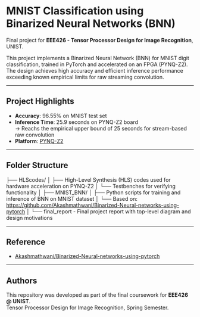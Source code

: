 # MNIST Classification using Binarized Neural Networks (BNN)

Final project for **EEE426 - Tensor Processor Design for Image Recognition**, UNIST.

This project implements a Binarized Neural Network (BNN) for MNIST digit classification, trained in PyTorch and accelerated on an FPGA (PYNQ-Z2). The design achieves high accuracy and efficient inference performance exceeding known empirical limits for raw streaming convolution.

---

## Project Highlights

- **Accuracy**: 96.55% on MNIST test set  
- **Inference Time**: 25.9 seconds on PYNQ-Z2 board  
  → Reachs the empirical upper bound of 25 seconds for stream-based raw convolution  
- **Platform**: [PYNQ-Z2](http://www.pynq.io/board.html)

---

## Folder Structure

├── HLScodes/
│ ├── High-Level Synthesis (HLS) codes used for hardware acceleration on PYNQ-Z2
│ └── Testbenches for verifying functionality
│
├── MNIST_BNN/
│ ├── Python scripts for training and inference of BNN on MNIST dataset
│ └── Based on: https://github.com/Akashmathwani/Binarized-Neural-networks-using-pytorch
│
└── final_report - Final project report with top-level diagram and design motivations

---

## Reference

- [Akashmathwani/Binarized-Neural-networks-using-pytorch](https://github.com/Akashmathwani/Binarized-Neural-networks-using-pytorch)

---

## Authors

This repository was developed as part of the final coursework for **EEE426 @ UNIST**.  
Tensor Processor Design for Image Recognition, Spring Semester.
